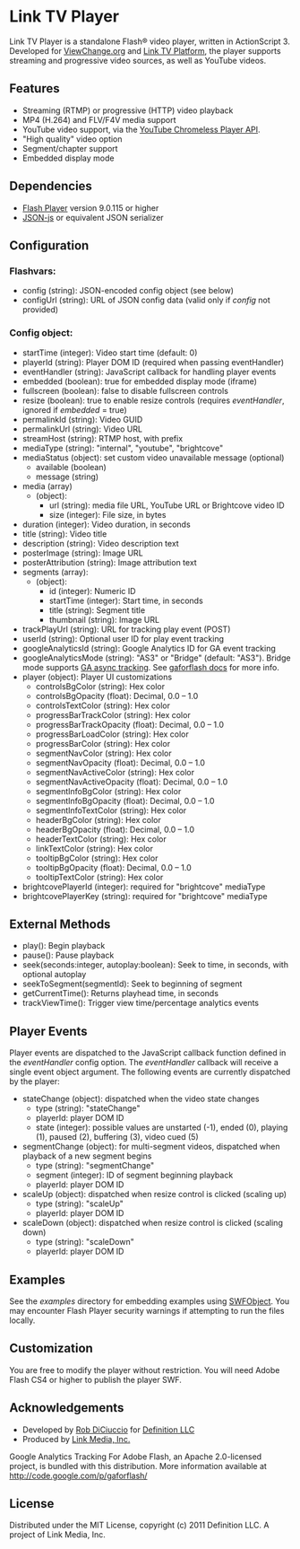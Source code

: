 Link TV Player
==============
Link TV Player is a standalone Flash® video player, written in ActionScript 3. 
Developed for [ViewChange.org](http://www.viewchange.org) and
[Link TV Platform](https://github.com/definitionstudio/linktv_platform),
the player supports streaming and progressive video sources, as well as YouTube videos.


Features
--------
* Streaming (RTMP) or progressive (HTTP) video playback
* MP4 (H.264) and FLV/F4V media support
* YouTube video support, via the [YouTube Chromeless Player API](http://code.google.com/apis/youtube/flash_api_reference.html).
* "High quality" video option
* Segment/chapter support
* Embedded display mode


Dependencies
------------
* [Flash Player](http://www.adobe.com/go/getflash/) version 9.0.115 or higher
* [JSON-js](https://github.com/douglascrockford/JSON-js) or equivalent JSON serializer


Configuration
-------------

### Flashvars:

* config (string): JSON-encoded config object (see below)
* configUrl (string): URL of JSON config data (valid only if _config_ not provided)

### Config object:

* startTime (integer): Video start time (default: 0)
* playerId (string): Player DOM ID (required when passing eventHandler)
* eventHandler (string): JavaScript callback for handling player events
* embedded (boolean): true for embedded display mode (iframe)
* fullscreen (boolean): false to disable fullscreen controls
* resize (boolean): true to enable resize controls (requires _eventHandler_, ignored if _embedded_ = true)
* permalinkId (string): Video GUID
* permalinkUrl (string): Video URL
* streamHost (string): RTMP host, with prefix
* mediaType (string): "internal", "youtube", "brightcove"
* mediaStatus (object): set custom video unavailable message (optional)
	* available (boolean)
	* message (string)
* media (array)
	* (object):
		* url (string): media file URL, YouTube URL or Brightcove video ID
		* size (integer): File size, in bytes
* duration (integer): Video duration, in seconds
* title (string): Video title
* description (string): Video description text
* posterImage (string): Image URL
* posterAttribution (string): Image attribution text
* segments (array):
	* (object):
		* id (integer): Numeric ID
		* startTime (integer): Start time, in seconds
		* title (string): Segment title
		* thumbnail (string): Image URL
* trackPlayUrl (string): URL for tracking play event (POST)
* userId (string): Optional user ID for play event tracking
* googleAnalyticsId (string): Google Analytics ID for GA event tracking
* googleAnalyticsMode (string): "AS3" or "Bridge" (default: "AS3"). Bridge mode supports [GA async tracking](http://code.google.com/apis/analytics/docs/tracking/asyncUsageGuide.html). See [gaforflash docs](http://code.google.com/apis/analytics/docs/tracking/flashTrackingIntro.html#trackingModes) for more info.
* player (object): Player UI customizations
	* controlsBgColor (string): Hex color
	* controlsBgOpacity (float): Decimal, 0.0 – 1.0
	* controlsTextColor (string): Hex color
	* progressBarTrackColor (string): Hex color
	* progressBarTrackOpacity (float): Decimal, 0.0 – 1.0
	* progressBarLoadColor (string): Hex color
	* progressBarColor (string): Hex color
	* segmentNavColor (string): Hex color
	* segmentNavOpacity (float): Decimal, 0.0 – 1.0
	* segmentNavActiveColor (string): Hex color
	* segmentNavActiveOpacity (float): Decimal, 0.0 – 1.0
	* segmentInfoBgColor (string): Hex color
	* segmentInfoBgOpacity (float): Decimal, 0.0 – 1.0
	* segmentInfoTextColor (string): Hex color
	* headerBgColor (string): Hex color
	* headerBgOpacity (float): Decimal, 0.0 – 1.0
	* headerTextColor (string): Hex color
	* linkTextColor (string): Hex color
	* tooltipBgColor (string): Hex color
	* tooltipBgOpacity (float): Decimal, 0.0 – 1.0
	* tooltipTextColor (string): Hex color
* brightcovePlayerId (integer): required for "brightcove" mediaType
* brightcovePlayerKey (string): required for "brightcove" mediaType

External Methods
----------------
* play(): Begin playback
* pause(): Pause playback
* seek(seconds:integer, autoplay:boolean): Seek to time, in seconds, with optional autoplay
* seekToSegment(segmentId): Seek to beginning of segment
* getCurrentTime(): Returns playhead time, in seconds
* trackViewTime(): Trigger view time/percentage analytics events

Player Events
-------------
Player events are dispatched to the JavaScript callback function defined in the _eventHandler_ config option. The _eventHandler_ callback will receive a single event object argument. The following events are currently dispatched by the player:

* stateChange (object): dispatched when the video state changes
	* type (string): "stateChange"
	* playerId: player DOM ID
	* state (integer): possible values are unstarted (-1), ended (0), playing (1), paused (2), buffering (3), video cued (5)
* segmentChange (object): for multi-segment videos, dispatched when playback of a new segment begins
	* type (string): "segmentChange"
	* segment (integer): ID of segment beginning playback
	* playerId: player DOM ID
* scaleUp (object): dispatched when resize control is clicked (scaling up)
	* type (string): "scaleUp"
	* playerId: player DOM ID
* scaleDown (object): dispatched when resize control is clicked (scaling down)
	* type (string): "scaleDown"
	* playerId: player DOM ID


Examples
--------
See the _examples_ directory for embedding examples using [SWFObject](http://code.google.com/p/swfobject/). You may encounter Flash Player security warnings 
if attempting to run the files locally.


Customization
-------------
You are free to modify the player without restriction. You will need Adobe Flash CS4 or higher to publish the player SWF.


Acknowledgements
----------------
* Developed by [Rob DiCiuccio](https://github.com/robdiciuccio) for [Definition LLC](http://www.definitionstudio.com)
* Produced by [Link Media, Inc.](http://www.linktv.org)

Google Analytics Tracking For Adobe Flash, an Apache 2.0-licensed project, is bundled with this distribution.
More information available at <http://code.google.com/p/gaforflash/>


License
-------
Distributed under the MIT License, copyright (c) 2011 Definition LLC.
A project of Link Media, Inc.